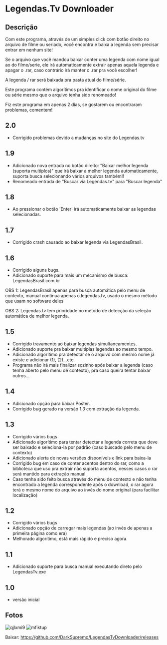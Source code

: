 Legendas.Tv Downloader
====================

Descrição
-----------
Com este programa, através de um simples click com botão direito no arquivo de filme ou seriado, você encontra e baixa a legenda sem precisar entrar em nenhum site!

Se o arquivo que você mandou baixar conter uma legenda com nome igual ao do filme/serie, ele irá automaticamente extrair apenas aquela legenda e apagar o .rar, caso contrário irá manter o .rar pra você escolher!

A legenda / rar será baixada pra pasta atual do filme/série.

Este programa contém algorítimos pra identificar o nome original do filme ou série mesmo que o arquivo tenha sido renomeado!

Fiz este programa em apenas 2 dias, se gostarem ou encontraram problemas, comentem!

2.0
-----------
- Corrigido problemas devido a mudanças no site do Legendas.tv

1.9
-----------
- Adicionado nova entrada no botão direito: "Baixar melhor legenda (suporta multiplos)" que irá baixar a melhor legenda automaticamente, suporta busca selecionando vários arquivos também!!
- Renomeado entrada de "Buscar via Legendas.tv" para "Buscar legenda"

1.8
-----------
- Ao pressionar o botão 'Enter' irá automaticamente baixar as legendas selecionadas.

1.7
-----------
- Corrigido crash causado ao baixar legenda via LegendasBrasil.

1.6
-----------
- Corrigido alguns bugs.
- Adicionado suporte para mais um mecanismo de busca: LegendasBrasil.com.br 

OBS 1: LegendasBrasil apenas para busca automática pelo menu de contexto, manual continua apenas o legendas.tv, usado o mesmo método que usam no software deles

OBS 2: Legendas.tv tem prioridade no método de detecção da seleção automática de melhor legenda.

1.5
-----------
- Corrigido travamento ao baixar legendas simultaneamentes.
- Adicionado suporte pra baixar multiplas legendas ao mesmo tempo.
- Adicionado algoritimo pra detectar se o arquivo com mesmo nome já existe e adicionar (1), (2)...etc.
- Programa não irá mais finalizar sozinho após baixar a legenda (caso tenha aberto pelo menu de contexto), pra caso queira tentar baixar outros...

1.4
-----------
- Adicionado opção para baixar Poster.
- Corrigido bug gerado na versão 1.3 com extração da legenda.

1.3
-----------
- Corrigido vários bugs
- Adicionado algorítimo para tentar detectar a legenda correta que deve ser baixado e seleciona-la por padrão (caso buscado pelo menu de contexto)
- Adicionado alerta de novas versões disponíveis e link para baixa-la
- Corrigido bug em caso de conter acentos dentro do rar, como a biblioteca que uso pra extrair não suporta acentos, nesses casos o rar será mantido para extração manual.
- Caso tenha sido feito busca através do menu de contexto e não tenha encontrado a legenda correspondente após o download, o rar agora terá o mesmo nome do arquivo ao invés do nome original (para facilitar localização)


1.2
-----------
- Corrigido vários bugs
- Adicionado opção de carregar mais legendas (ao invés de apenas a primeira página como era)
- Melhorado algorítimo, está mais rápido e preciso agora.


1.1
-----------
- Adicionado suporte para busca manual executando direto pelo LegendasTv.exe


1.0
-----------
- versão inicial


Fotos
-----------

![qjlxmi9](http://i.imgur.com/nMXrIBN.png)
![mfiktup](https://f.cloud.github.com/assets/7059651/2514293/bd52fbd2-b437-11e3-9ed6-478533167105.png)


Baixar: https://github.com/DarkSupremo/LegendasTvDownloader/releases
